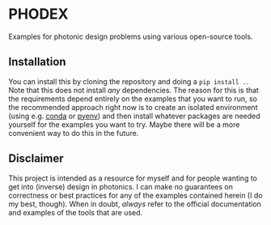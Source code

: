 # PHODEX

Examples for photonic design problems using various open-source tools.

## Installation

You can install this by cloning the repository and doing a `pip install .`.
Note that this does not install _any_ dependencies.
The reason for this is that the requirements depend entirely on the examples that you want to run, so the recommended approach right now is to create an isolated environment (using e.g. [conda](https://docs.conda.io/en/latest/index.html) or [pyenv](https://github.com/pyenv/pyenv)) and then install whatever packages are needed yourself for the examples you want to try.
Maybe there will be a more convenient way to do this in the future.

## Disclaimer

This project is intended as a resource for myself and for people wanting to get into (inverse) design in photonics.
I can make no guarantees on correctness or best practices for any of the examples contained herein (I do my best, though).
When in doubt, _always_ refer to the official documentation and examples of the tools that are used.